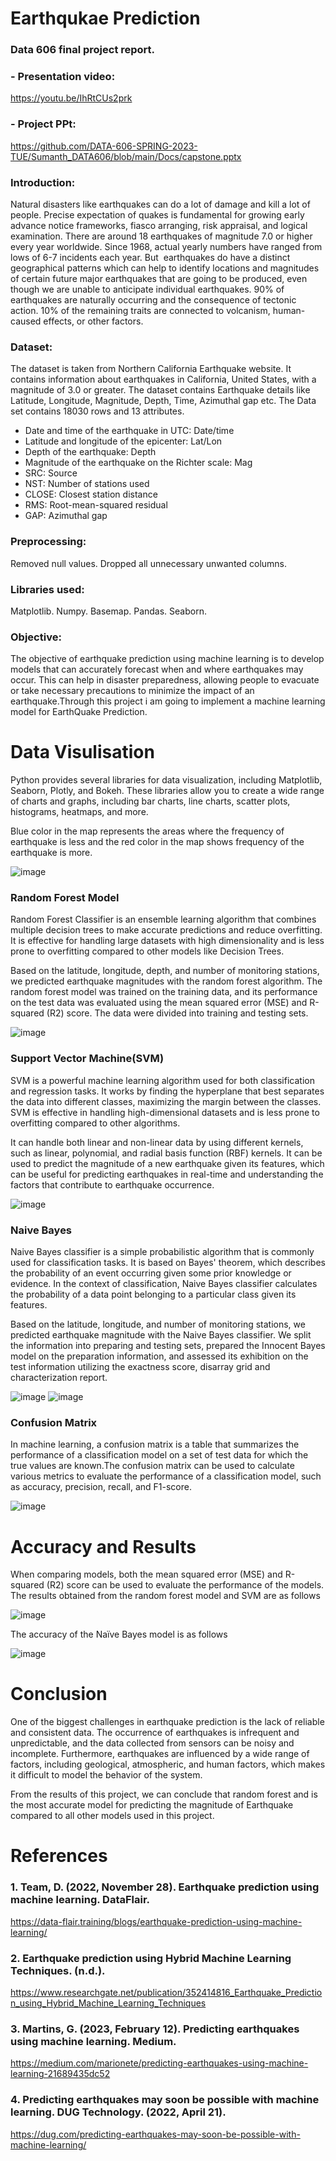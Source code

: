 # Earthqukae Prediction 

### Data 606 final project report. 

### - Presentation video:
https://youtu.be/IhRtCUs2prk
### - Project PPt:
https://github.com/DATA-606-SPRING-2023-TUE/Sumanth_DATA606/blob/main/Docs/capstone.pptx

### Introduction:
Natural disasters like earthquakes can do a lot of damage and kill a lot of people. Precise expectation of quakes is fundamental for growing early advance notice frameworks, fiasco arranging, risk appraisal, and logical examination. There are around 18 earthquakes of magnitude 7.0 or higher every year worldwide. Since 1968, actual yearly numbers have ranged from lows of 6-7 incidents each year. But  earthquakes do have a distinct geographical patterns which can help to identify locations and magnitudes of certain future major earthquakes that are going to be produced, even though we are unable to anticipate individual earthquakes.
90% of earthquakes are naturally occurring and the consequence of tectonic action. 10% of the remaining traits are connected to volcanism, human-caused effects, or other factors.

### Dataset: 
The dataset is taken from Northern California Earthquake website. It contains information about earthquakes in California, United States, with a magnitude of 3.0 or greater. 
The dataset contains Earthquake details like Latitude, Longitude, Magnitude, Depth, Time, Azimuthal gap etc. The Data set contains 18030 rows and  13 attributes.

* Date and time of the earthquake in UTC: Date/time
* Latitude and longitude of the epicenter: Lat/Lon
* Depth of the earthquake: Depth
* Magnitude of the earthquake on the Richter scale: Mag
* SRC: Source
* NST: Number of stations used
* CLOSE: Closest station distance
* RMS: Root-mean-squared residual
* GAP: Azimuthal gap

### Preprocessing: 
Removed null values. Dropped all unnecessary unwanted columns.
### Libraries used:
Matplotlib. 
Numpy.
Basemap.
Pandas.
Seaborn.

### Objective:
The objective of earthquake prediction using machine learning is to develop models that can accurately forecast when and where earthquakes may occur. This can help in disaster preparedness, allowing people to evacuate or take necessary precautions to minimize the impact of an earthquake.Through this project i am going to implement a machine learning model for EarthQuake Prediction. 

# Data Visulisation

Python provides several libraries for data visualization, including Matplotlib, Seaborn, Plotly, and Bokeh. These libraries allow you to create a wide range of charts and graphs, including bar charts, line charts, scatter plots, histograms, heatmaps, and more.

Blue color in the map represents the areas where the frequency of earthquake is less and the red color in the map shows frequency of the earthquake is more.

![image](https://github.com/DATA-606-SPRING-2023-TUE/Sumanth_DATA606/assets/123931726/1500ae4f-8c33-4608-9205-f0eea5d99094)




### Random Forest Model

Random Forest Classifier is an ensemble learning algorithm that combines multiple decision trees to make accurate predictions and reduce overfitting. It is effective for handling large datasets with high dimensionality and is less prone to overfitting compared to other models like Decision Trees.

Based on the latitude, longitude, depth, and number of monitoring stations, we predicted earthquake magnitudes with the random forest algorithm. 
The random forest model was trained on the training data, and its performance on the test data was evaluated using the mean squared error (MSE) and R-squared (R2) score. The data were divided into training and testing sets.


![image](https://github.com/DATA-606-SPRING-2023-TUE/Sumanth_DATA606/assets/123931726/14c587e0-2793-48ac-bbfc-e538eb9a2991)


### Support Vector Machine(SVM)

SVM is a powerful machine learning algorithm used for both classification and regression tasks. It works by finding the hyperplane that best separates the data into different classes, maximizing the margin between the classes. SVM is effective in handling high-dimensional datasets and is less prone to overfitting compared to other algorithms.

It can handle both linear and non-linear data by using different kernels, such as linear, polynomial, and radial basis function (RBF) kernels.
 It can be used to predict the magnitude of a new earthquake given its features, which can be useful for predicting earthquakes in real-time and understanding the factors that contribute to earthquake occurrence.

![image](https://github.com/DATA-606-SPRING-2023-TUE/Sumanth_DATA606/assets/123931726/7789be36-a57f-4beb-b79a-421ff1858fe3)


### Naive Bayes

Naive Bayes classifier is a simple probabilistic algorithm that is commonly used for classification tasks. It is based on Bayes' theorem, which describes the probability of an event occurring given some prior knowledge or evidence. In the context of classification, Naive Bayes classifier calculates the probability of a data point belonging to a particular class given its features. 

Based on the latitude, longitude, and number of monitoring stations, we predicted earthquake magnitude with the Naive Bayes classifier. We split the information into preparing and testing sets, prepared the Innocent Bayes model on the preparation information, and assessed its exhibition on the test information utilizing the exactness score, disarray grid and characterization report.


![image](https://github.com/DATA-606-SPRING-2023-TUE/Sumanth_DATA606/assets/123931726/827e948e-b05a-4b1b-8352-ccc3056fa22e)
![image](https://github.com/DATA-606-SPRING-2023-TUE/Sumanth_DATA606/assets/123931726/05ba0af7-04ad-428a-825c-316f6fe63c70)

### Confusion Matrix

In machine learning, a confusion matrix is a table that summarizes the performance of a classification model on a set of test data for which the true values are known.The confusion matrix can be used to calculate various metrics to evaluate the performance of a classification model, such as accuracy, precision, recall, and F1-score.

![image](https://github.com/DATA-606-SPRING-2023-TUE/Sumanth_DATA606/assets/123931726/e2c6b7bc-2936-49f7-bf30-70ac659ddae4)



# Accuracy and Results
When comparing models, both the mean squared error (MSE) and R-squared (R2) score can be used to evaluate the performance of the models.
The results obtained from the random forest model  and  SVM are as follows

![image](https://github.com/DATA-606-SPRING-2023-TUE/Sumanth_DATA606/assets/123931726/d7ff7025-af31-4d77-a898-b790cfebc34b)


The accuracy of the Naïve Bayes model is as follows

![image](https://github.com/DATA-606-SPRING-2023-TUE/Sumanth_DATA606/assets/123931726/f931ad03-5d30-49b4-8f77-d4cf6ac4dd21)


# Conclusion

One of the biggest challenges in earthquake prediction is the lack of reliable and consistent data. The occurrence of earthquakes is infrequent and unpredictable, and the data collected from sensors can be noisy and incomplete. Furthermore, earthquakes are influenced by a wide range of factors, including geological, atmospheric, and human factors, which makes it difficult to model the behavior of the system.

From the results of this project, we can conclude that random forest and is the most accurate model for predicting the magnitude of Earthquake compared to all other models used in this project.

# References

### 1. Team, D. (2022, November 28). Earthquake prediction using machine learning. DataFlair.
https://data-flair.training/blogs/earthquake-prediction-using-machine-learning/ 
 
### 2. Earthquake prediction using Hybrid Machine Learning Techniques. (n.d.).
https://www.researchgate.net/publication/352414816_Earthquake_Prediction_using_Hybrid_Machine_Learning_Techniques 

### 3. Martins, G. (2023, February 12). Predicting earthquakes using machine learning. Medium. 
https://medium.com/marionete/predicting-earthquakes-using-machine-learning-21689435dc52 

### 4. Predicting earthquakes may soon be possible with machine learning. DUG Technology. (2022, April 21). 
https://dug.com/predicting-earthquakes-may-soon-be-possible-with-machine-learning/ 
